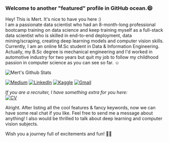 ### Welcome to another "featured" profile in GitHub ocean.😄
Hey! This is Mert. It's nice to have you here :)<br>I am a passionate data scientist who had an 8-month-long professional bootcamp training on data science and keep training myself as a full-stack data scientist who is skilled in end-to-end deployment, data mining/scraping, creating deep learning models and computer vision skills. Currently, I am an online M.Sc student in Data & Information Engineering.<br>
Actually, my B.Sc degree is mechanical engineering and I'd worked in automotive industry for two years but quit my job to follow my childhood passion in computer science as you can see so far. :relaxed:

![Mert's Github Stats](https://github-readme-stats.vercel.app/api?username=gulmert89&show_icons=true&theme=vision-friendly-dark&count_private=true)

[![Medium](https://img.shields.io/badge/medium-%2312100E.svg?&style=for-the-badge&logo=medium&logoColor=white)](https://medium.com/@gulmert89)
[![LinkedIn](https://img.shields.io/badge/linkedin-%230077B5.svg?&style=for-the-badge&logo=linkedin&logoColor=white)](https://www.linkedin.com/in/gulmert89/)
[![Kaggle](https://img.shields.io/badge/kaggle-%2312100E.svg?&style=for-the-badge&logo=kaggle&labelColor=gray&color=gray)](https://www.kaggle.com/gulmert89)
[![Gmail](https://img.shields.io/badge/gmail-%2312100E.svg?&style=for-the-badge&logo=gmail&labelColor=white&color=red)](mailto:gul.mert89@gmail.com)<br>

*If you are a recruiter, I have something extra for you here:*<br>
[![CV](https://img.shields.io/badge/CV-Featured-orange)](https://dar.vin/mg-cv)
<!--[![CV0](https://img.shields.io/badge/CV-Plain-green)](https://dar.vin/mg-cv0)-->

Alright. After listing all the cool features & fancy keywords, now we can have some real chat if you like. Feel free to send me a message about anything! I also would be thrilled to talk about deep learning and computer vision subjects.<br>

Wish you a journey full of excitements and fun! 🏴‍☠️

